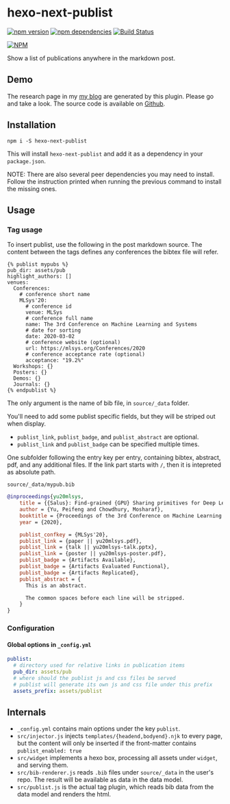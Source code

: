 # hexo-next-publist

[![npm version](https://badge.fury.io/js/hexo-next-publist.svg)](https://badge.fury.io/js/hexo-next-publist)
[![npm dependencies](https://david-dm.org/Aetf/hexo-next-publist.svg)](https://david-dm.org/Aetf/hexo-next-publist)
[![Build Status](https://travis-ci.org/Aetf/hexo-next-publist.svg?branch=master)](https://travis-ci.org/Aetf/hexo-next-publist)

[![NPM](https://nodei.co/npm/hexo-next-publist.png)](https://npmjs.org/package/hexo-next-publist)

Show a list of publications anywhere in the markdown post.

## Demo

The research page in my [my blog](https://unlimited-code.works/research) are generated by this plugin. Please go and take a look.
The source code is available on [Github](https://github.com/Aetf/Aetf.github.io).

## Installation

`npm i -S hexo-next-publist`

This will install `hexo-next-publist` and add it as a dependency in your `package.json`.

NOTE: There are also several peer dependencies you may need to install.
Follow the instruction printed when running the previous command to install the missing ones.

## Usage

### Tag usage

To insert publist, use the following in the post markdown source.
The content between the tags defines any conferences the bibtex file will refer.

```
{% publist mypubs %}
pub_dir: assets/pub
highlight_authors: []
venues:
  Conferences:
    # conference short name
    MLSys'20:
      # conference id
      venue: MLSys
      # conference full name
      name: The 3rd Conference on Machine Learning and Systems
      # date for sorting
      date: 2020-03-02
      # conference website (optional)
      url: https://mlsys.org/Conferences/2020
      # conference acceptance rate (optional)
      acceptance: "19.2%"
  Workshops: {}
  Posters: {}
  Demos: {}
  Journals: {}
{% endpublist %}
```

The only argument is the name of bib file, in `source/_data` folder.

You'll need to add some publist specific fields, but they will be striped out when display.

- `publist_link`, `publist_badge`, and `publist_abstract` are optional.
- `publist_link` and `publist_badge` can be specified multiple times.

One subfolder following the entry key per entry, containing bibtex, abstract, pdf, and any additional files.
If the link part starts with `/`, then it is intepreted as absolute path.

`source/_data/mypub.bib`
```bibtex
@inproceedings{yu20mlsys,
    title = {{Salus}: Find-grained {GPU} Sharing primitives for Deep Learning Applications},
    author = {Yu, Peifeng and Chowdhury, Mosharaf},
    booktitle = {Proceedings of the 3rd Conference on Machine Learning and Systems},
    year = {2020},

    publist_confkey = {MLSys'20},
    publist_link = {paper || yu20mlsys.pdf},
    publist_link = {talk || yu20mlsys-talk.pptx},
    publist_link = {poster || yu20mlsys-poster.pdf},
    publist_badge = {Artifacts Available},
    publist_badge = {Artifacts Evaluated Functional},
    publist_badge = {Artifacts Replicated},
    publist_abstract = {
      This is an abstract.

      The common spaces before each line will be stripped.
    }
}
```

### Configuration

#### Global options in `_config.yml`

```yaml
publist:
  # directory used for relative links in publication items
  pub_dir: assets/pub
  # where should the publist js and css files be served
  # publist will generate its own js and css file under this prefix
  assets_prefix: assets/publist
```


## Internals

- `_config.yml` contains main options under the key `publist`.
- `src/injector.js` injects `templates/{headend,bodyend}.njk` to every page,
but the content will only be inserted if the front-matter contains `publist_enabled: true`
- `src/widget` implements a hexo box, processing all assets under `widget`, and serving them.
- `src/bib-renderer.js` reads `.bib` files under `source/_data` in the user's repo. The result will
be available as data in the data model.
- `src/publist.js` is the actual tag plugin, which reads bib data
from the data model and renders the html.
